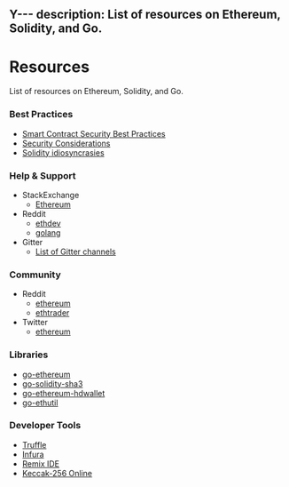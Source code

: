 Y---
description: List of resources on Ethereum, Solidity, and Go.
---

# Resources

List of resources on Ethereum, Solidity, and Go.

### Best Practices

- [Smart Contract Security Best Practices](https://github.com/ConsenSys/smart-contract-best-practices)
- [Security Considerations](http://solidity.readthedocs.io/en/develop/security-considerations.html)
- [Solidity idiosyncrasies](https://github.com/miguelmota/solidity-idiosyncrasies)

### Help & Support

- StackExchange
  - [Ethereum](https://ethereum.stackexchange.com/)
- Reddit
  - [ethdev](https://www.reddit.com/r/ethtrader/)
  - [golang](https://www.reddit.com/r/golang/)
- Gitter
  - [List of Gitter channels](https://github.com/ethereum/wiki/wiki/Gitter-Channels)

### Community

- Reddit
  - [ethereum](https://www.reddit.com/r/ethereum/)
  - [ethtrader](https://www.reddit.com/r/ethtrader/)
- Twitter
  - [ethereum](https://twitter.com/ethereum)

### Libraries

- [go-ethereum](https://github.com/ethereum/go-ethereum)
- [go-solidity-sha3](https://github.com/miguelmota/go-solidity-sha3)
- [go-ethereum-hdwallet](https://github.com/miguelmota/go-ethereum-hdwallet)
- [go-ethutil](https://github.com/miguelmota/go-ethutil)

### Developer Tools

- [Truffle](https://truffleframework.com/)
- [Infura](https://infura.io/)
- [Remix IDE](https://remix.ethereum.org/)
- [Keccak-256 Online](https://emn178.github.io/online-tools/keccak_256.html)
